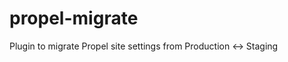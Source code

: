 propel-migrate
================

Plugin to migrate Propel site settings from Production <-> Staging
